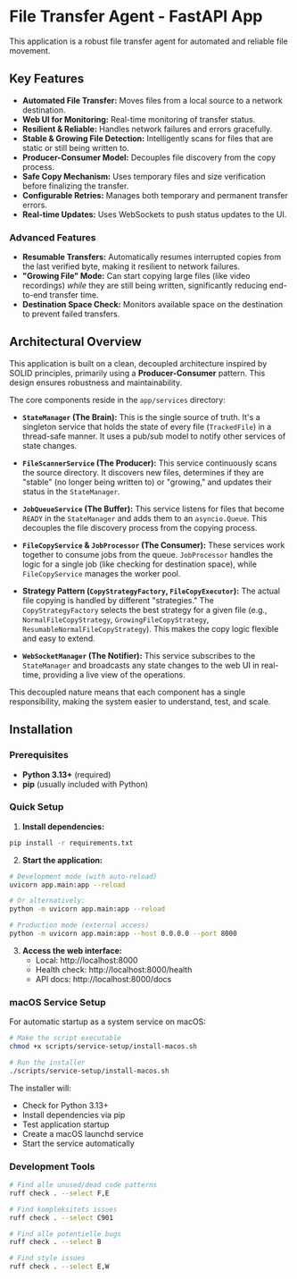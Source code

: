 # File Transfer Agent - FastAPI App

This application is a robust file transfer agent for automated and reliable file movement.

## Key Features

- **Automated File Transfer:** Moves files from a local source to a network destination.
- **Web UI for Monitoring:** Real-time monitoring of transfer status.
- **Resilient & Reliable:** Handles network failures and errors gracefully.
- **Stable & Growing File Detection:** Intelligently scans for files that are static or still being written to.
- **Producer-Consumer Model:** Decouples file discovery from the copy process.
- **Safe Copy Mechanism:** Uses temporary files and size verification before finalizing the transfer.
- **Configurable Retries:** Manages both temporary and permanent transfer errors.
- **Real-time Updates:** Uses WebSockets to push status updates to the UI.

### Advanced Features

- **Resumable Transfers:** Automatically resumes interrupted copies from the last verified byte, making it resilient to network failures.
- **"Growing File" Mode:** Can start copying large files (like video recordings) *while* they are still being written, significantly reducing end-to-end transfer time.
- **Destination Space Check:** Monitors available space on the destination to prevent failed transfers.

## Architectural Overview

This application is built on a clean, decoupled architecture inspired by SOLID principles, primarily using a **Producer-Consumer** pattern. This design ensures robustness and maintainability.

The core components reside in the `app/services` directory:

- **`StateManager` (The Brain):** This is the single source of truth. It's a singleton service that holds the state of every file (`TrackedFile`) in a thread-safe manner. It uses a pub/sub model to notify other services of state changes.

- **`FileScannerService` (The Producer):** This service continuously scans the source directory. It discovers new files, determines if they are "stable" (no longer being written to) or "growing," and updates their status in the `StateManager`.

- **`JobQueueService` (The Buffer):** This service listens for files that become `READY` in the `StateManager` and adds them to an `asyncio.Queue`. This decouples the file discovery process from the copying process.

- **`FileCopyService` & `JobProcessor` (The Consumer):** These services work together to consume jobs from the queue. `JobProcessor` handles the logic for a single job (like checking for destination space), while `FileCopyService` manages the worker pool.

- **Strategy Pattern (`CopyStrategyFactory`, `FileCopyExecutor`):** The actual file copying is handled by different "strategies." The `CopyStrategyFactory` selects the best strategy for a given file (e.g., `NormalFileCopyStrategy`, `GrowingFileCopyStrategy`, `ResumableNormalFileCopyStrategy`). This makes the copy logic flexible and easy to extend.

- **`WebSocketManager` (The Notifier):** This service subscribes to the `StateManager` and broadcasts any state changes to the web UI in real-time, providing a live view of the operations.

This decoupled nature means that each component has a single responsibility, making the system easier to understand, test, and scale.

## Installation

### Prerequisites
- **Python 3.13+** (required)
- **pip** (usually included with Python)

### Quick Setup

1. **Install dependencies:**
```bash
pip install -r requirements.txt
```

2. **Start the application:**
```bash
# Development mode (with auto-reload)
uvicorn app.main:app --reload

# Or alternatively:
python -m uvicorn app.main:app --reload

# Production mode (external access)
python -m uvicorn app.main:app --host 0.0.0.0 --port 8000
```

3. **Access the web interface:**
   - Local: http://localhost:8000
   - Health check: http://localhost:8000/health
   - API docs: http://localhost:8000/docs

### macOS Service Setup

For automatic startup as a system service on macOS:

```bash
# Make the script executable
chmod +x scripts/service-setup/install-macos.sh

# Run the installer
./scripts/service-setup/install-macos.sh
```

The installer will:
- Check for Python 3.13+
- Install dependencies via pip
- Test application startup
- Create a macOS launchd service
- Start the service automatically

### Development Tools

```bash
# Find alle unused/dead code patterns
ruff check . --select F,E

# Find kompleksitets issues  
ruff check . --select C901

# Find alle potentielle bugs
ruff check . --select B

# Find style issues
ruff check . --select E,W
```